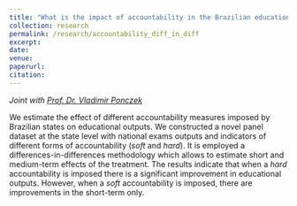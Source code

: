 ```yaml
---
title: "What is the impact of accountability in the Brazilian educational system?: A differences-in-differences approach." 
collection: research
permalink: /research/accountability_diff_in_diff
excerpt:
date:
venue: 
paperurl: 
citation: 
---
```

*Joint with [Prof. Dr. Vladimir Ponczek](https://sites.google.com/site/vponczek/)*

We estimate the effect of different accountability measures imposed by Brazilian states on educational outputs. We constructed a novel panel dataset at the state level with national exams outputs and indicators of different forms of accountability (*soft* and *hard*). It is employed a differences-in-differences methodology which allows to estimate short and medium-term effects of the treatment. The results indicate that when a *hard* accountability is imposed there is a significant improvement in educational outputs. However, when a *soft* accountability is imposed, there are improvements in the short-term only.

